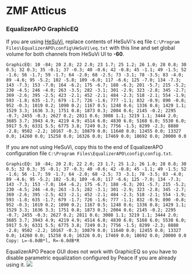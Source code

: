 # ZMF Atticus
### EqualizerAPO GraphicEQ
If you are using [HeSuVi](https://sourceforge.net/projects/hesuvi/), replace contents of HeSuVi's eq file `C:\Program Files\EqualizerAPO\config\HeSuVi\eq.txt` with this line and set global volume for both channels from HeSuVi UI to **-60**.
```
GraphicEQ: 10 -84; 20 2.8; 22 2.0; 23 1.7; 25 1.2; 26 1.0; 28 0.8; 30 0.5; 32 0.3; 35 -0.1; 37 -0.3; 40 -0.6; 42 -0.8; 45 -1.1; 49 -1.5; 52 -1.6; 56 -1.7; 59 -1.7; 64 -2.0; 68 -2.5; 73 -3.1; 78 -3.5; 83 -4.0; 89 -4.6; 95 -5.2; 102 -5.8; 109 -6.0; 117 -6.6; 125 -7.0; 134 -7.3; 143 -7.3; 153 -7.0; 164 -6.2; 175 -6.7; 188 -6.3; 201 -5.7; 215 -5.2; 230 -4.5; 246 -4.0; 263 -3.5; 282 -3.1; 301 -2.9; 323 -2.8; 345 -2.7; 369 -2.6; 395 -2.5; 423 -2.1; 452 -2.1; 484 -2.3; 518 -2.1; 554 -1.9; 593 -1.8; 635 -1.7; 679 -1.7; 726 -1.6; 777 -1.1; 832 -0.9; 890 -0.8; 952 -0.3; 1019 0.2; 1090 0.2; 1167 0.5; 1248 0.6; 1336 0.8; 1429 1.1; 1529 3.3; 1636 3.3; 1751 0.8; 1873 0.3; 2004 0.6; 2145 -0.2; 2295 -0.7; 2455 -0.3; 2627 0.2; 2811 0.6; 3008 1.1; 3219 1.1; 3444 2.0; 3685 3.7; 3943 4.9; 4219 4.9; 4514 6.0; 4830 6.0; 5168 6.0; 5530 6.0; 5917 5.9; 6331 5.5; 6775 3.8; 7249 0.3; 7756 -1.5; 8299 -2.3; 8880 -2.8; 9502 -2.2; 10167 -0.3; 10879 0.0; 11640 0.0; 12455 0.0; 13327 0.0; 14260 0.0; 15258 0.0; 16326 0.0; 17469 0.0; 18692 0.0; 20000 0.0
```
If you are not using HeSuVi, copy this to the end of EqualizerAPO configuration file `C:\Program Files\EqualizerAPO\config\config.txt`.
```
GraphicEQ: 10 -84; 20 2.8; 22 2.0; 23 1.7; 25 1.2; 26 1.0; 28 0.8; 30 0.5; 32 0.3; 35 -0.1; 37 -0.3; 40 -0.6; 42 -0.8; 45 -1.1; 49 -1.5; 52 -1.6; 56 -1.7; 59 -1.7; 64 -2.0; 68 -2.5; 73 -3.1; 78 -3.5; 83 -4.0; 89 -4.6; 95 -5.2; 102 -5.8; 109 -6.0; 117 -6.6; 125 -7.0; 134 -7.3; 143 -7.3; 153 -7.0; 164 -6.2; 175 -6.7; 188 -6.3; 201 -5.7; 215 -5.2; 230 -4.5; 246 -4.0; 263 -3.5; 282 -3.1; 301 -2.9; 323 -2.8; 345 -2.7; 369 -2.6; 395 -2.5; 423 -2.1; 452 -2.1; 484 -2.3; 518 -2.1; 554 -1.9; 593 -1.8; 635 -1.7; 679 -1.7; 726 -1.6; 777 -1.1; 832 -0.9; 890 -0.8; 952 -0.3; 1019 0.2; 1090 0.2; 1167 0.5; 1248 0.6; 1336 0.8; 1429 1.1; 1529 3.3; 1636 3.3; 1751 0.8; 1873 0.3; 2004 0.6; 2145 -0.2; 2295 -0.7; 2455 -0.3; 2627 0.2; 2811 0.6; 3008 1.1; 3219 1.1; 3444 2.0; 3685 3.7; 3943 4.9; 4219 4.9; 4514 6.0; 4830 6.0; 5168 6.0; 5530 6.0; 5917 5.9; 6331 5.5; 6775 3.8; 7249 0.3; 7756 -1.5; 8299 -2.3; 8880 -2.8; 9502 -2.2; 10167 -0.3; 10879 0.0; 11640 0.0; 12455 0.0; 13327 0.0; 14260 0.0; 15258 0.0; 16326 0.0; 17469 0.0; 18692 0.0; 20000 0.0
Copy: L=-6.0dB*l, R=-6.0dB*R
```
EqualizerAPO Peace GUI does not work with GraphicEQ so you have to disable parametric equalization configured by Peace if you are already using it.
![](https://raw.githubusercontent.com/jaakkopasanen/AutoEq/master/results/SBAF-Serious/innerfidelity/onear/ZMF%20Atticus/ZMF%20Atticus.png)
